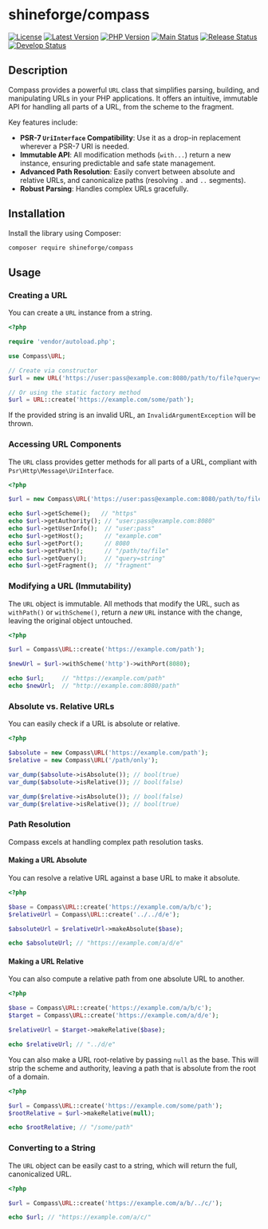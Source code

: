 # shineforge/compass

[![License](https://img.shields.io/packagist/l/shineforge/compass)](https://github.com/shineforge/compass/blob/main/LICENSE)
[![Latest Version](https://img.shields.io/packagist/v/shineforge/compass?label=latest)](https://packagist.org/packages/shineforge/compass/)
[![PHP Version](https://img.shields.io/packagist/dependency-v/shineforge/compass/php?label=php)](https://www.php.net/releases/index.php)
[![Main Status](https://img.shields.io/github/actions/workflow/status/shineforge/compass/verify.yml?branch=main&label=main)](https://github.com/shineforge/compass/actions/workflows/verify.yml?query=branch%3Amain)
[![Release Status](https://img.shields.io/github/actions/workflow/status/shineforge/compass/verify.yml?branch=release&label=release)](https://github.com/shineforge/compass/actions/workflows/verify.yml?query=branch%3Arelease)
[![Develop Status](https://img.shields.io/github/actions/workflow/status/shineforge/compass/verify.yml?branch=develop&label=develop)](https://github.com/shineforge/compass/actions/workflows/verify.yml?query=branch%3Adevelop)

## Description

Compass provides a powerful `URL` class that simplifies parsing, building, and manipulating URLs in your PHP applications. It offers an intuitive, immutable API for handling all parts of a URL, from the scheme to the fragment.

Key features include:
- **PSR-7 `UriInterface` Compatibility**: Use it as a drop-in replacement wherever a PSR-7 URI is needed.
- **Immutable API**: All modification methods (`with...`) return a new instance, ensuring predictable and safe state management.
- **Advanced Path Resolution**: Easily convert between absolute and relative URLs, and canonicalize paths (resolving `.` and `..` segments).
- **Robust Parsing**: Handles complex URLs gracefully.

## Installation

Install the library using Composer:

```bash
composer require shineforge/compass
```

## Usage

### Creating a URL

You can create a `URL` instance from a string.

```php
<?php

require 'vendor/autoload.php';

use Compass\URL;

// Create via constructor
$url = new URL('https://user:pass@example.com:8080/path/to/file?query=string#fragment');

// Or using the static factory method
$url = URL::create('https://example.com/some/path');
```

If the provided string is an invalid URL, an `InvalidArgumentException` will be thrown.

### Accessing URL Components

The `URL` class provides getter methods for all parts of a URL, compliant with `Psr\Http\Message\UriInterface`.

```php
<?php

$url = new Compass\URL('https://user:pass@example.com:8080/path/to/file?query=string#fragment');

echo $url->getScheme();   // "https"
echo $url->getAuthority(); // "user:pass@example.com:8080"
echo $url->getUserInfo();  // "user:pass"
echo $url->getHost();      // "example.com"
echo $url->getPort();      // 8080
echo $url->getPath();      // "/path/to/file"
echo $url->getQuery();     // "query=string"
echo $url->getFragment();  // "fragment"
```

### Modifying a URL (Immutability)

The `URL` object is immutable. All methods that modify the URL, such as `withPath()` or `withScheme()`, return a *new* `URL` instance with the change, leaving the original object untouched.

```php
<?php

$url = Compass\URL::create('https://example.com/path');

$newUrl = $url->withScheme('http')->withPort(8080);

echo $url;     // "https://example.com/path"
echo $newUrl;  // "http://example.com:8080/path"
```

### Absolute vs. Relative URLs

You can easily check if a URL is absolute or relative.

```php
<?php

$absolute = new Compass\URL('https://example.com/path');
$relative = new Compass\URL('/path/only');

var_dump($absolute->isAbsolute()); // bool(true)
var_dump($absolute->isRelative()); // bool(false)

var_dump($relative->isAbsolute()); // bool(false)
var_dump($relative->isRelative()); // bool(true)
```

### Path Resolution

Compass excels at handling complex path resolution tasks.

#### Making a URL Absolute

You can resolve a relative URL against a base URL to make it absolute.

```php
<?php

$base = Compass\URL::create('https://example.com/a/b/c');
$relativeUrl = Compass\URL::create('../../d/e');

$absoluteUrl = $relativeUrl->makeAbsolute($base);

echo $absoluteUrl; // "https://example.com/a/d/e"
```

#### Making a URL Relative

You can also compute a relative path from one absolute URL to another.

```php
<?php

$base = Compass\URL::create('https://example.com/a/b/c');
$target = Compass\URL::create('https://example.com/a/d/e');

$relativeUrl = $target->makeRelative($base);

echo $relativeUrl; // "../d/e"
```

You can also make a URL root-relative by passing `null` as the base. This will strip the scheme and authority, leaving a path that is absolute from the root of a domain.

```php
<?php

$url = Compass\URL::create('https://example.com/some/path');
$rootRelative = $url->makeRelative(null);

echo $rootRelative; // "/some/path"
```

### Converting to a String

The `URL` object can be easily cast to a string, which will return the full, canonicalized URL.

```php
<?php

$url = Compass\URL::create('https://example.com/a/b/../c/');

echo $url; // "https://example.com/a/c/"
```